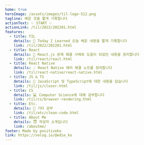 ```yaml
---
home: true
heroImage: /assets/images/til-logo-512.png
tagline: 배운 것을 짧게 기록합니다
actionText: ✨ START ✨
actionLink: /til/2022/202201.html
features:
  - title: TIL
    details: 🌊 Today I Learned 오늘 배운 내용을 짧게 기록합니다
    link: /til/2022/202201.html
  - title: React
    details: 🔑 React.js 문제 해결 사례와 도움이 되었던 내용을 정리합니다
    link: /til/react/react.html
  - title: React Native
    details: 💡 React Native 에러 해결 노트를 정리합니다
    link: /til/react-native/react-native.html
  - title: JS & TS
    details: 📕 JavaScript 및 TypeScript에 대한 내용을 담습니다
    link: /til/js/closer.html
  - title: CS
    details: 💻 Computer Science에 대해 공부합니다
    link: /til/cs/browser-rendering.html
  - title: Etc.
    details: 📌 기타 공부
    link: /til/etc/clean-code.html
  - title: About Me
    details: 😇 작성자 소개입니다
    link: /aboutme/
footer: Made by positiveko
link: https://velog.io/@edie_ko
---
```

